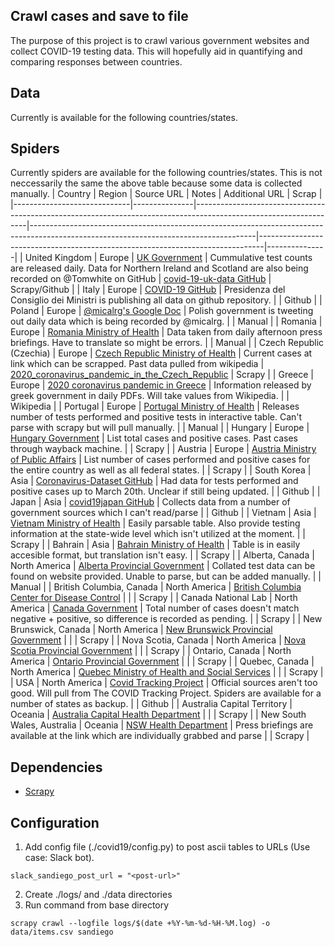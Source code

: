 ## Crawl cases and save to file
The purpose of this project is to crawl various government websites and collect COVID-19 testing data. This will hopefully aid in quantifying and comparing responses between countries.

## Data
Currently is available for the following countries/states. 

## Spiders
Currently spiders are available for the following countries/states. This is not neccessarily the same the above table because some data is collected manually.
| Country                     | Region        | Source URL                                                                                                       | Notes                                                                                                                                | Additional URL                                                                | Scrap         |
|-----------------------------|---------------|------------------------------------------------------------------------------------------------------------------|--------------------------------------------------------------------------------------------------------------------------------------|-------------------------------------------------------------------------------|---------------|
| United Kingdom              | Europe        | [UK Government](https://www.gov.uk/guidance/coronavirus-covid-19-information-for-the-public)                                      | Cummulative test counts are released daily. Data for Northern Ireland and Scotland are also being recorded on @Tomwhite on GitHub    | [covid-19-uk-data GitHub](https://github.com/tomwhite/covid-19-uk-data/tree/master/data)                 | Scrapy/Github |
| Italy                       | Europe        | [COVID-19 GitHub](https://github.com/pcm-dpc/COVID-19/blob/master/dati-andamento-nazionale/dpc-covid19-ita-andamento-nazionale.csv) | Presidenza del Consiglio dei Ministri is publishing all data on github repository.                                                   |                                                                               | Github        |
| Poland                      | Europe        | [@micalrg's Google Doc](https://docs.google.com/spreadsheets/d/1ierEhD6gcq51HAm433knjnVwey4ZE5DCnu1bW7PRG3E/edit#gid=1140678265         ) | Polish government is tweeting out daily data which is being recorded by @micalrg.                                                    |                                                                               | Manual        |
| Romania                     | Europe        | [Romania Ministry of Health](http://www.ms.ro/comunicate/                                                                                    ) | Data taken from daily afternoon press briefings. Have to translate so might be errors.                                               |                                                                               | Manual        |
| Czech Republic (Czechia)    | Europe        | [Czech Republic Ministry of Health](https://onemocneni-aktualne.mzcr.cz/covid-19                                                                    ) | Current cases at link which can be scrapped. Past data pulled from wikipedia                                                         | [2020_coronavirus_pandemic_in_the_Czech_Republic](https://en.wikipedia.org/wiki/2020_coronavirus_pandemic_in_the_Czech_Republic) | Scrapy        |
| Greece                      | Europe        | [2020 coronavirus pandemic in Greece](https://en.wikipedia.org/wiki/2020_coronavirus_pandemic_in_Greece                                               ) | Information released by greek government in daily PDFs. Will take values from Wikipedia.                                             |                                                                               | Wikipedia     |
| Portugal                    | Europe        | [Portugal Ministry of Health](https://covid19.min-saude.pt/ponto-de-situacao-atual-em-portugal/                                               ) | Releases number of tests performed and positive tests in interactive table. Can't parse with scrapy but will pull manually.          |                                                                               | Manual        |
| Hungary                     | Europe        | [Hungary Government](https://koronavirus.gov.hu/                                                                                     ) | List total cases and positive cases. Past cases through wayback machine.                                                             |                                                                               | Scrapy        |
| Austria                     | Europe        | [Austria Ministry of Public Affairs](https://www.sozialministerium.at/Informationen-zum-Coronavirus/Neuartiges-Coronavirus-(2019-nCov).html          ) | List number of cases performed and positive cases for the entire country as well as all federal states.                              |                                                                               | Scrapy        |
| South Korea                 | Asia          | [Coronavirus-Dataset GitHub](https://github.com/jihoo-kim/Coronavirus-Dataset                                                                ) | Had data for tests performed and positive cases up to March 20th. Unclear if still being updated.                                    |                                                                               | Github        |
| Japan                       | Asia          | [covid19japan GitHub](https://github.com/reustle/covid19japan                                                                         ) | Collects data from a number of government sources which I can't read/parse                                                           |                                                                               | Github        |
| Vietnam                     | Asia          | [Vietnam Ministry of Health](https://ncov.moh.gov.vn/                                                                                        ) | Easily parsable table. Also provide testing information at the state-wide level which isn't utilized at the moment.                  |                                                                               | Scrapy        |
| Bahrain                     | Asia          | [Bahrain Ministry of Health](https://www.moh.gov.bh/COVID19                                                                                  ) | Table is in easily accesible format, but translation isn't easy.                                                                     |                                                                               | Scrapy        |
| Alberta, Canada             | North America | [Alberta Provincial Government](https://covid19stats.alberta.ca/                                                                                ) | Collated test data can  be found on website provided. Unable to parse, but can be added manually.                                    |                                                                               | Manual        |
| British Columbia, Canada    | North America | [British Columbia Center for Disease Control](http://www.bccdc.ca/about/news-stories/stories/2020/information-on-novel-coronavirus                            ) |                                                                                                                                      |                                                                               | Scrapy        |
| Canada National Lab         | North America | [Canada Government](https://www.canada.ca/en/public-health/services/diseases/2019-novel-coronavirus-infection.html                  ) | Total number of cases doesn't match negative + positive, so difference is recorded as pending.                                       |                                                                               | Scrapy        |
| New Brunswick, Canada       | North America | [New Brunswick Provincial Government](https://www2.gnb.ca/content/gnb/en/departments/ocmoh/cdc/content/respiratory_diseases/coronavirus.html#         ) |                                                                                                                                      |                                                                               | Scrapy        |
| Nova Scotia, Canada         | North America | [Nova Scotia Provincial Government](https://novascotia.ca/coronavirus/                                                                              ) |                                                                                                                                      |                                                                               | Scrapy        |
| Ontario, Canada             | North America | [Ontario Provincial Government](https://www.ontario.ca/page/2019-novel-coronavirus                                                              ) |                                                                                                                                      |                                                                               | Scrapy        |
| Quebec, Canada              | North America | [Quebec Ministry of Health and Social Services](https://www.msss.gouv.qc.ca/professionnels/maladies-infectieuses/coronavirus-2019-ncov/                         ) |                                                                                                                                      |                                                                               | Scrapy        |
| USA                         | North America | [Covid Tracking Project](https://covidtracking.com/                                                                                      ) | Official sources aren't too good. Will pull from The COVID Tracking Project. Spiders are available for a number of states as backup. |                                                                               | Github        |
| Australia Capital Territory | Oceania       | [Australia Capital Health Department](https://health.act.gov.au/public-health-alert/updated-information-about-covid-19                                ) |                                                                                                                                      |                                                                               | Scrapy        |
| New South Wales, Australia  | Oceania       | [NSW Health Department](https://www.health.nsw.gov.au/news/Pages/default.aspx                                                           ) | Press briefings are available at the link which are individually grabbed and parse                                                   |                                                                               | Scrapy        |

## Dependencies

* [Scrapy](https://scrapy.org/)

## Configuration

1. Add config file (./covid19/config.py) to post ascii tables to URLs (Use case: Slack bot).

```
slack_sandiego_post_url = "<post-url>"
```

2. Create ./logs/ and ./data directories
3. Run command from base directory
```
scrapy crawl --logfile logs/$(date +%Y-%m-%d-%H-%M.log) -o data/items.csv sandiego
```

